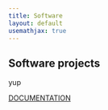 ```yaml
---
title: Software
layout: default
usemathjax: true
---
```

## Software projects

yup

<a href="./spipack/documentation/html/index.html" target="_top">DOCUMENTATION</a>
